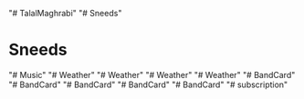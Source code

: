 "# TalalMaghrabi" 
"# Sneeds" 
# Sneeds
"# Music" 
"# Weather" 
"# Weather" 
"# Weather" 
"# Weather" 
"# BandCard" 
"# BandCard" 
"# BandCard" 
"# BandCard" 
"# BandCard" 
"# subscription" 
